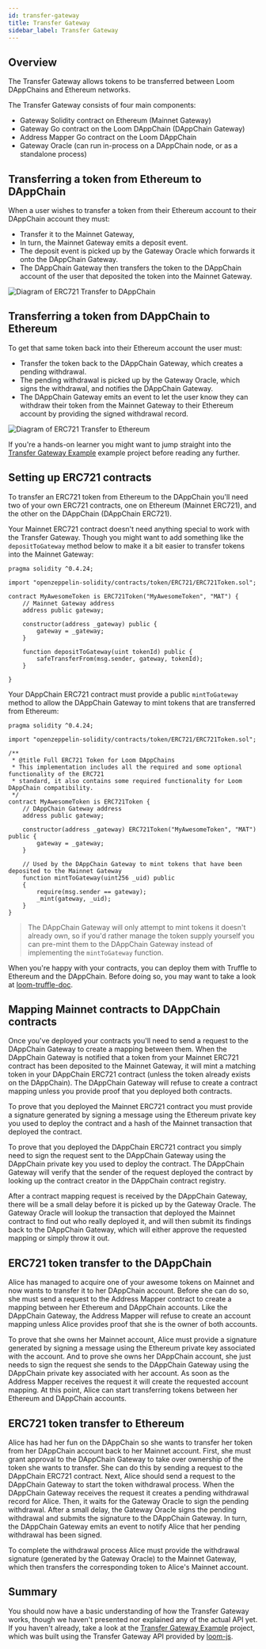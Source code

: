 ```yaml
---
id: transfer-gateway
title: Transfer Gateway
sidebar_label: Transfer Gateway
---
```


## Overview

The Transfer Gateway allows tokens to be transferred between Loom DAppChains and Ethereum networks.

The Transfer Gateway consists of four main components:

- Gateway Solidity contract on Ethereum (Mainnet Gateway)
- Gateway Go contract on the Loom DAppChain (DAppChain Gateway)
- Address Mapper Go contract on the Loom DAppChain
- Gateway Oracle (can run in-process on a DAppChain node, or as a standalone process)

## Transferring a token from Ethereum to DAppChain

When a user wishes to transfer a token from their Ethereum account to their DAppChain account they must:

- Transfer it to the Mainnet Gateway,
- In turn, the Mainnet Gateway emits a deposit event.
- The deposit event is picked up by the Gateway Oracle which forwards it onto the DAppChain Gateway.
- The DAppChain Gateway then transfers the token to the DAppChain account of the user that deposited the token into the Mainnet Gateway.

![Diagram of ERC721 Transfer to DAppChain](/developers/img/transfer-gateway-erc721-to-dappchain.png)

## Transferring a token from DAppChain to Ethereum

To get that same token back into their Ethereum account the user must:

- Transfer the token back to the DAppChain Gateway, which creates a pending withdrawal.
- The pending withdrawal is picked up by the Gateway Oracle, which signs the withdrawal, and notifies the DAppChain Gateway.
- The DAppChain Gateway emits an event to let the user know they can withdraw their token from the Mainnet Gateway to their Ethereum account by providing the signed withdrawal record.

![Diagram of ERC721 Transfer to Ethereum](/developers/img/transfer-gateway-erc721-to-ethereum.png)

If you're a hands-on learner you might want to jump straight into the [Transfer Gateway Example](https://github.com/loomnetwork/transfer-gateway-example) example project before reading any further.

## Setting up ERC721 contracts

To transfer an ERC721 token from Ethereum to the DAppChain you'll need two of your own ERC721 contracts, one on Ethereum (Mainnet ERC721), and the other on the DAppChain (DAppChain ERC721).

Your Mainnet ERC721 contract doesn't need anything special to work with the Transfer Gateway. Though you might want to add something like the `depositToGateway` method below to make it a bit easier to transfer tokens into the Mainnet Gateway:

```solidity
pragma solidity ^0.4.24;

import "openzeppelin-solidity/contracts/token/ERC721/ERC721Token.sol";

contract MyAwesomeToken is ERC721Token("MyAwesomeToken", "MAT") {
    // Mainnet Gateway address
    address public gateway;

    constructor(address _gateway) public {
        gateway = _gateway;
    }

    function depositToGateway(uint tokenId) public {
        safeTransferFrom(msg.sender, gateway, tokenId);
    }

}
```

Your DAppChain ERC721 contract must provide a public `mintToGateway` method to allow the DAppChain Gateway to mint tokens that are transferred from Ethereum:

```solidity
pragma solidity ^0.4.24;

import "openzeppelin-solidity/contracts/token/ERC721/ERC721Token.sol";

/**
 * @title Full ERC721 Token for Loom DAppChains
 * This implementation includes all the required and some optional functionality of the ERC721
 * standard, it also contains some required functionality for Loom DAppChain compatibility.
 */
contract MyAwesomeToken is ERC721Token {
    // DAppChain Gateway address
    address public gateway;

    constructor(address _gateway) ERC721Token("MyAwesomeToken", "MAT") public {
        gateway = _gateway;
    }

    // Used by the DAppChain Gateway to mint tokens that have been deposited to the Mainnet Gateway
    function mintToGateway(uint256 _uid) public
    {
        require(msg.sender == gateway);
        _mint(gateway, _uid);
    }
}
```

> The DAppChain Gateway will only attempt to mint tokens it doesn't already own, so if you'd rather manage the token supply yourself you can pre-mint them to the DAppChain Gateway instead of implementing the `mintToGateway` function.

When you're happy with your contracts, you can deploy them with Truffle to Ethereum and the DAppChain. Before doing so, you may want to take a look at [loom-truffle-doc](web3js-loom-provider-truffle.html).

## Mapping Mainnet contracts to DAppChain contracts

Once you've deployed your contracts you'll need to send a request to the DAppChain Gateway to create a mapping between them. When the DAppChain Gateway is notified that a token from your Mainnet ERC721 contract has been deposited to the Mainnet Gateway, it will mint a matching token in your DAppChain ERC721 contract (unless the token already exists on the DAppChain). The DAppChain Gateway will refuse to create a contract mapping unless you provide proof that you deployed both contracts.

To prove that you deployed the Mainnet ERC721 contract you must provide a signature generated by signing a message using the Ethereum private key you used to deploy the contract and a hash of the Mainnet transaction that deployed the contract.

To prove that you deployed the DAppChain ERC721 contract you simply need to sign the request sent to the DAppChain Gateway using the DAppChain private key you used to deploy the contract. The DAppChain Gateway will verify that the sender of the request deployed the contract by looking up the contract creator in the DAppChain contract registry.

After a contract mapping request is received by the DAppChain Gateway, there will be a small delay before it is picked up by the Gateway Oracle. The Gateway Oracle will lookup the transaction that deployed the Mainnet contract to find out who really deployed it, and will then submit its findings back to the DAppChain Gateway, which will either approve the requested mapping or simply throw it out.

## ERC721 token transfer to the DAppChain

Alice has managed to acquire one of your awesome tokens on Mainnet and now wants to transfer it to her DAppChain account. Before she can do so, she must send a request to the Address Mapper contract to create a mapping between her Ethereum and DAppChain accounts. Like the DAppChain Gateway, the Address Mapper will refuse to create an account mapping unless Alice provides proof that she is the owner of both accounts.

To prove that she owns her Mainnet account, Alice must provide a signature generated by signing a message using the Ethereum private key associated with the account. And to prove she owns her DAppChain account, she just needs to sign the request she sends to the DAppChain Gateway using the DAppChain private key associated with her account. As soon as the Address Mapper receives the request it will create the requested account mapping. At this point, Alice can start transferring tokens between her Ethereum and DAppChain accounts.

## ERC721 token transfer to Ethereum

Alice has had her fun on the DAppChain so she wants to transfer her token from her DAppChain account back to her Mainnet account. First, she must grant approval to the DAppChain Gateway to take over ownership of the token she wants to transfer. She can do this by sending a request to the DAppChain ERC721 contract. Next, Alice should send a request to the DAppChain Gateway to start the token withdrawal process. When the DAppChain Gateway receives the request it creates a pending withdrawal record for Alice. Then, it waits for the Gateway Oracle to sign the pending withdrawal. After a small delay, the Gateway Oracle signs the pending withdrawal and submits the signature to the DAppChain Gateway. In turn, the DAppChain Gateway emits an event to notify Alice that her pending withdrawal has been signed.

To complete the withdrawal process Alice must provide the withdrawal signature (generated by the Gateway Oracle) to the Mainnet Gateway, which then transfers the corresponding token to Alice's Mainnet account.

## Summary

You should now have a basic understanding of how the Transfer Gateway works, though we haven't presented nor explained any of the actual API yet. If you haven't already, take a look at the [Transfer Gateway Example](https://github.com/loomnetwork/transfer-gateway-example) project, which was built using the Transfer Gateway API provided by [loom-js](https://github.com/loomnetwork/loom-js).